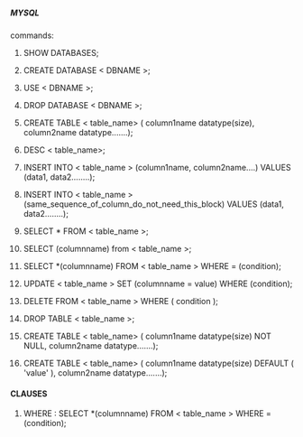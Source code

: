 ##### MYSQL 

commands:

1.  SHOW DATABASES;

2.  CREATE DATABASE < DBNAME >;

3.  USE < DBNAME >;

4.  DROP DATABASE < DBNAME >;

5.  CREATE TABLE < table_name> ( column1name datatype(size), column2name datatype.......);

6.  DESC < table_name>;

7.  INSERT INTO < table_name > (column1name, column2name....) VALUES (data1, data2........);

8.  INSERT INTO < table_name > (same_sequence_of_column_do_not_need_this_block) VALUES (data1, data2........);

9.  SELECT * FROM < table_name >;

10. SELECT (columnname) from < table_name >;

11. SELECT *(columnname) FROM < table_name > WHERE = (condition);

12. UPDATE < table_name > SET (columnname = value) WHERE (condition);

13. DELETE FROM < table_name > WHERE ( condition );

14. DROP TABLE < table_name >;

15. CREATE TABLE < table_name> ( column1name datatype(size) NOT NULL, column2name datatype.......);

16. CREATE TABLE < table_name> ( column1name datatype(size) DEFAULT ( 'value' ), column2name datatype.......);

#### CLAUSES

1. WHERE : SELECT *(columnname) FROM < table_name > WHERE = (condition);